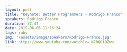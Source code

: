 ```yaml
---
layout: post
title: "Keynote: Better Programmers - Rodrigo Franco"
speakers: Rodrigo Franco
duration: 37:47
date: 2015-06-06 11:16:24
tags: ruby
img: '/assets/image/speakers/Rodrigo-Franco.jpg'
link: https://www.youtube.com/watch?v=_N7hQOi9Zww
---
```

